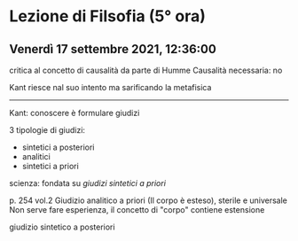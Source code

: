 # Lezione di Filsofia (5° ora) 
## Venerdì 17 settembre 2021, 12:36:00

critica al concetto di causalità da parte di Humme
Causalità necessaria: no 


Kant riesce nal suo intento ma sarificando la metafisica

---
Kant: conoscere è formulare giudizi

3 tipologie di giudizi:
* sintetici a posteriori
* analitici
* sintetici a priori

scienza: fondata su _giudizi sintetici a priori_


p. 254 vol.2
Giudizio analitico a priori (Il corpo è esteso), sterile e universale
Non serve fare esperienza, il concetto di "corpo" contiene estensione

giudizio sintetico a posteriori
<!--stackedit_data:
eyJoaXN0b3J5IjpbLTkwODY2ODEwMSwtMTYwMDcwMjA5NF19
-->
